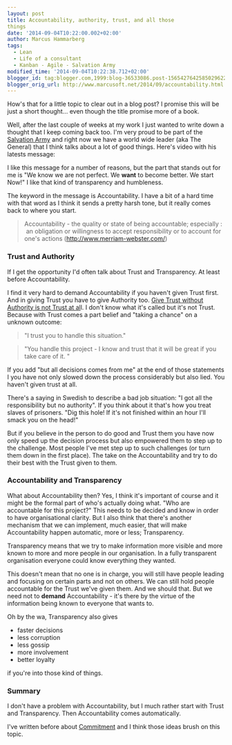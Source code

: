 ```yaml
---
layout: post
title: Accountability, authority, trust, and all those
things
date: '2014-09-04T10:22:00.002+02:00'
author: Marcus Hammarberg
tags:
  - Lean
  - Life of a consultant
  - Kanban - Agile - Salvation Army
modified_time: '2014-09-04T10:22:38.712+02:00'
blogger_id: tag:blogger.com,1999:blog-36533086.post-1565427642585029622
blogger_orig_url: http://www.marcusoft.net/2014/09/accountability.html
---
```



<div dir="ltr" style="text-align: left;" trbidi="on">

How's that for a little topic to clear out in a blog post? I promise
this will be just a short thought... even though the title promise more
of a book.

Well, after the last couple of weeks at my work I just wanted to write
down a thought that I keep coming back too. I'm very proud to be part of
the <a href="http://www.salvationarmy.org/" target="_blank">Salvation
Army</a> and right now we have a world wide leader (aka The General)
that I think talks about a lot of good things.
Here's video with his latests message:

<div class="separator" style="clear: both; text-align: center;">

</div>


I like this message for a number of reasons, but the part that stands
out for me is "We know we are not perfect. We **want** to become better.
We start Now!" I like that kind of transparency and humbleness.

The keyword in the message is Accountability. I have a bit of a hard
time with that word as I think it sends a pretty harsh tone, but it
really comes back to where you start.



> Accountability - the quality or state of being accountable; especially
> :  an obligation or willingness to accept responsibility or to account
> for one's actions (<http://www.merriam-webster.com/>)

### Trust and Authority

If I get the opportunity I'd often talk about Trust and Transparency. At
least before Accountability.

I find it very hard to demand Accountability if you haven't given Trust
first. And in giving Trust you have to give Authority too.
<a href="http://www.marcusoft.net/2012/11/unearned-trust.html"
target="_blank">Give Trust without Authority is not Trust at al</a>l. I
don't know what it's called but it's not Trust.
Because with Trust comes a part belief and "taking a chance" on a
unknown outcome:

> "I trust you to handle this situation."

> "You handle this project - I know and trust that it will be great if
> you take care of it. "

If you add "but all decisions comes from me" at the end of those
statements I you have not only slowed down the process considerably but
also lied. You haven't given trust at all.

There's a saying in Swedish to describe a bad job situation: "I got all
the responsibility but no authority". If you think about it that's how
you treat slaves of prisoners. "Dig this hole! If it's not finished
within an hour I'll smack you on the head!"

But if you believe in the person to do good and Trust them you have now
only speed up the decision process but also empowered them to step up to
the challenge. Most people I've met step up to such challenges (or turn
them down in the first place). The take on the Accountability and try to
do their best with the Trust given to them.

### Accountability and Transparency

What about Accountability then? Yes, I think it's important of course
and it might be the formal part of who's actually doing what. "Who are
accountable for this project?" This needs to be decided and know in
order to have organisational clarity.
But I also think that there's another mechanism that we can implement,
much easier, that will make Accountability happen automatic, more or
less; Transparency.

Transparency means that we try to make information more visible and more
known to more and more people in our organisation. In a fully
transparent organisation everyone could know everything they wanted.

This doesn't mean that no one is in charge, you will still have people
leading and focusing on certain parts and not on others. We can still
hold people accountable for the Trust we've given them. And we should
that. But we need not to **demand** Accountability - it's there by the
virtue of the information being known to everyone that wants to.

Oh by the wa, Transparency also gives


-   faster decisions
-   less corruption
-   less gossip
-   more involvement
-   better loyalty 

<div>

if you're into those kind of things. 

</div>

### Summary

<div>

I don't have a problem with Accountability, but I much rather start with
Trust and Transparency. Then Accountability comes automatically.  

</div>

<div>



</div>

<div>

I've written before about <a
href="http://www.marcusoft.net/2013/09/commitment-can-only-emerge-it-can-be.html"
target="_blank">Commitment</a> and I think those ideas brush on this
topic. 

</div>



</div>
